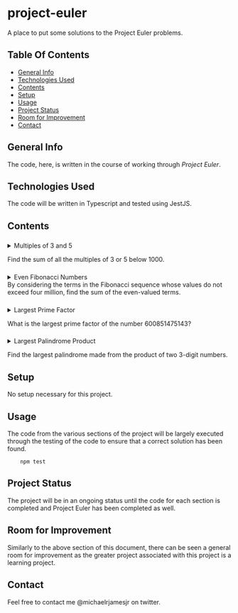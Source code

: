 # project-euler
A place to put some solutions to the Project Euler problems.

## Table Of Contents
* [General Info](#general-info)
* [Technologies Used](#technologies-used)
* [Contents](#contents)
* [Setup](#setup)
* [Usage](#usage)
* [Project Status](#project-status)
* [Room for Improvement](#room-for-improvement)
* [Contact](#contact)
 
## General Info
The code, here, is written in the course of working through *Project Euler*.
 
## Technologies Used
The code will be written in Typescript and tested using JestJS.
 
## Contents
###
<details>
<summary>
Multiples of 3 and 5 
</summary>
If we list all the natural numbers below 10 that are multiples of 3 or 5, we get 3, 5, 6, and 9. The sum of these multiples is 23.
</details>

Find the sum of all the multiples of 3 or 5 below 1000.
###
<details>
<summary>
Even Fibonacci Numbers
</summary>
Each term in the Fibonacci sequence is generated by adding the previous two terms. By starting with 1 and 2, the first 10 terms will be:
    1, 2, 3, 5, 8, 13, 21, 34, 55, 89, ...
</details>
By considering the terms in the Fibonacci sequence whose values do not exceed four million, find the sum of the even-valued terms.

###
<details>
<summary>
Largest Prime Factor
</summary>
The prime factors of 13195 are 5, 7, 13 and 29.
</details>
  
What is the largest prime factor of the number 600851475143?

###
<details>
<summary>
Largest Palindrome Product
</summary>
A palindromic number reads the same both ways. The largest palindrome made from the product of two 2-digit numbers is 9009 = 91 x 99.
</details>

Find the largest palindrome made from the product of two 3-digit numbers.
## Setup
No setup necessary for this project.
 
## Usage
The code from the various sections of the project will be largely executed through the testing of the code to ensure that a correct solution has been found.
```
    npm test
```
 
## Project Status
The project will be in an ongoing status until the code for each section is completed and Project Euler has been completed as well.
 
## Room for Improvement
Similarly to the above section of this document, there can be seen a general room for improvement as the greater project associated with this project is a learning project.

## Contact
Feel free to contact me @michaelrjamesjr on twitter.
